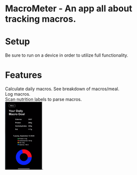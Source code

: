 # MacroMeter - An app all about tracking macros.
# Setup
  Be sure to run on a device in order to utilize full functionality.
  
# Features

Calculate daily macros.
See breakdown of macros/meal.  
Log macros.  
Scan nutrition labels to parse macros.  
<img src="https://github.com/LuqKhan/MacroMeter/blob/master/MacroMeter/DailyMacros.png" width="120" height="220">. 
